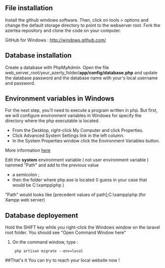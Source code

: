 ## File installation
Install the github windows software.
Then, click on tools > options and change the default storage directory to point to the webserver root.
Fork the azertea repository and clone the code on your computer.

GitHub for Windows : http://windows.github.com/

## Database installation

Create a database with PhpMyAdmin.
Open the file web_server_root/your_azerty_folder/**app/config/database.php** and update the database password and the database name with your's local username and password.


## Environment variables in Windows

For the next step, you'll need to execute a program written in php. But first, we will configure environment variables in Windows for specify the directory where the php executable is located.

- From the Desktop, right-click My Computer and click Properties.
- Click Advanced System Settings link in the left column.
- In the System Properties window click the Environment Variables button.

More information [here](http://www.computerhope.com/issues/ch000549.htm)

Edit the **system** environment variable ( not user environment variable ) nammed "Path" and add to the previous value 
- a semicolon ;
- then the folder where php.exe is located (I guess in your case that would be C:\xampp\php )

"Path" would looks like [precedent values of path];C:\xampp\php (for Xampp web server)

## Database deployement
Hold the SHIFT key while you right-click the Windows window on the laravel root folder. You should see "Open Command Window here"

1. On the command window, type : 

    	php artisan migrate --env=local


##That's it
You can try to reach your local website now !

